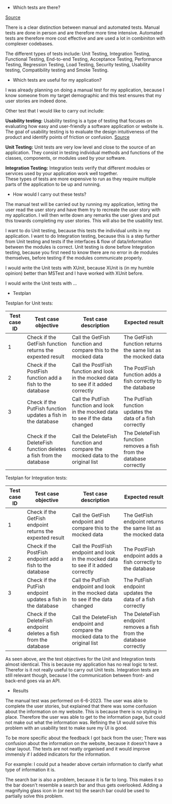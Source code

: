 * Which tests are there?

[Source](https://www.atlassian.com/continuous-delivery/software-testing/types-of-software-testing)

There is a clear distinction between manual and automated tests. 
Manual tests are done in person and are therefore more time intensive.
Automated tests are therefore more cost effective and are used a lot in combiniton with complexer codebases.

The different types of tests include: Unit Testing, Integration Testing, Functional Testing, End-to-end Testing, Acceptance Testing, Performance Testing, Regression Testing, Load Testing, Security testing, Usability testing, Compatibility testing and Smoke Testing.

* Which tests are useful for my application?

I was already planning on doing a manual test for my application, because I know someone from my target demographic and this test ensures that my user stories are indeed done.

Other test that I would like to carry out include:

**Usability testing:**
Usability testing is a type of testing that focuses on evaluating how easy and user-friendly a software application or website is.
The goal of usability testing is to evaluate the design intuitiveness of the product and identify points of friction or confusion.
[Source](https://www.guru99.com/usability-testing-tutorial.html)

**Unit Testing:**
Unit tests are very low level and close to the source of an application. 
They consist in testing individual methods and functions of the classes, components, or modules used by your software.

**Integration Testing:**
Integration tests verify that different modules or services used by your application work well together.  
These types of tests are more expensive to run as they require multiple parts of the application to be up and running.

* How would I carry out these tests?

The manual test will be carried out by running my application, letting the user read the user story and have them try to recreate the user story with my application. 
I will then write down any remarks the user gives and put this towards completing my user stories.
This will also be the usability test.

I want to do Unit testing, because this tests the individual units in my application. 
I want to do Integration testing, because this is a step further from Unit testing and tests if the interfaces & flow of data/information between the modules is correct. 
Unit testing is done before Integration testing, because you first need to know there are no error in de modules themselves, before testing if the modules communicate properly.

I would write the Unit tests with XUnit, because XUnit is (in my humble opinion) better than MSTest and I have worked with XUnit before.

I would write the Unit tests with ...

* Testplan

Testplan for Unit tests:

|Test case ID|Test case objective|Test case description|Expected result|
|------------|-------------------|---------------------|---------------| 
|1| Check if the GetFish function returns the expexted result| Call the GetFish function and compare this to the mocked data| The GetFish function returns the same list as the mocked data|
|2| Check if the PostFish function add a fish to the database| Call the PostFish function and look in the mocked data to see if it added correctly| The PostFish function adds a fish correctly to the database|
|3| Check if the PutFish function updates a fish in the database| Call the PutFish function and look in the mocked data to see if the data changed| The PutFish function updates the data of a fish correctly|
|4| Check if the DeleteFish function deletes a fish from the database| Call the DeleteFish function and compare the mocked data to the original list| The DeleteFish function removes a fish from the database correctly|

Testplan for Integration tests:

|Test case ID|Test case objective|Test case description|Expected result|
|------------|-------------------|---------------------|---------------| 
|1| Check if the GetFish endpoint returns the expexted result| Call the GetFish endpoint and compare this to the mocked data| The GetFish endpoint returns the same list as the mocked data|
|2| Check if the PostFish endpoint add a fish to the database| Call the PostFish endpoint and look in the mocked data to see if it added correctly| The PostFish endpoint adds a fish correctly to the database|
|3| Check if the PutFish endpoint updates a fish in the database| Call the PutFish endpoint and look in the mocked data to see if the data changed| The PutFish endpoint updates the data of a fish correctly|
|4| Check if the DeleteFish endpoint deletes a fish from the database| Call the DeleteFish endpoint and compare the mocked data to the original list| The DeleteFish endpoint removes a fish from the database correctly|

As seen above, are the test objectives for the Unit and Integration tests almost identical.
This is because my application has no real logic to test. 
Therefor is it not really useful to carry out Unit tests. 
Integration tests are still relevant though, because I the communication between front- and back-end goes via an API.

* Results

The manual test was performed on 6-6-2023.
The user was able to complete the user stories, but explained that there was some confusion about the information on my website.
This is because there is no styling in place.
Therefore the user was able to get to the information page, but could not make out what the information was. 
Refining the UI would solve this problem with an usability test to make sure my UI is good.

To be more specific about the feedback I got back from the user;
There was confusion about the information on the website, because it doesn't have a clear layout. 
The texts are not neatly organised and it would improve immensly if I added indicators for the information. 

For example: I could put a header above certain information to clarify what type of information it is.

The search bar is also a problem, because it is far to long.
This makes it so the bar doesn't resemble a search bar and thus gets overlooked. 
Adding a magnifying glass icon in (or next to) the search bar could be used to partially solve this problem.
